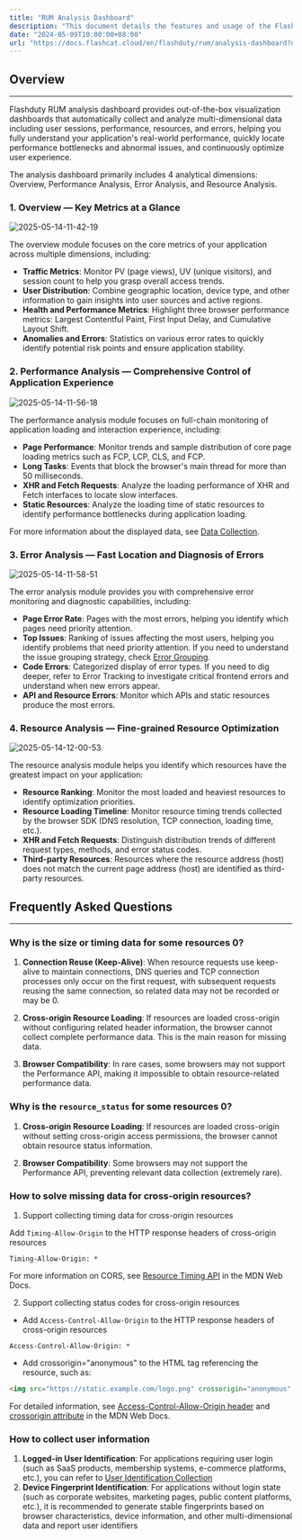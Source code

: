 ```yaml
---
title: "RUM Analysis Dashboard"
description: "This document details the features and usage of the Flashduty RUM analysis dashboard."
date: "2024-05-09T10:00:00+08:00"
url: "https://docs.flashcat.cloud/en/flashduty/rum/analysis-dashboard?nav=01JCQ7A4N4WRWNXW8EWEHXCMF5"
---
```


## Overview

---

Flashduty RUM analysis dashboard provides out-of-the-box visualization dashboards that automatically collect and analyze multi-dimensional data including user sessions, performance, resources, and errors, helping you fully understand your application's real-world performance, quickly locate performance bottlenecks and abnormal issues, and continuously optimize user experience.

The analysis dashboard primarily includes 4 analytical dimensions: Overview, Performance Analysis, Error Analysis, and Resource Analysis.

### 1. Overview — Key Metrics at a Glance

![2025-05-14-11-42-19](https://docs-cdn.flashcat.cloud/images/png/644c1920abde554209568685cda0ea78.png)

The overview module focuses on the core metrics of your application across multiple dimensions, including:

- **Traffic Metrics**: Monitor PV (page views), UV (unique visitors), and session count to help you grasp overall access trends.
- **User Distribution**: Combine geographic location, device type, and other information to gain insights into user sources and active regions.
- **Health and Performance Metrics**: Highlight three browser performance metrics: Largest Contentful Paint, First Input Delay, and Cumulative Layout Shift.
- **Anomalies and Errors**: Statistics on various error rates to quickly identify potential risk points and ensure application stability.

### 2. Performance Analysis — Comprehensive Control of Application Experience

![2025-05-14-11-56-18](https://docs-cdn.flashcat.cloud/images/png/4a996a5bf76addc6776ffb3865832a35.png)

The performance analysis module focuses on full-chain monitoring of application loading and interaction experience, including:

- **Page Performance**: Monitor trends and sample distribution of core page loading metrics such as FCP, LCP, CLS, and FCP.
- **Long Tasks**: Events that block the browser's main thread for more than 50 milliseconds.
- **XHR and Fetch Requests**: Analyze the loading performance of XHR and Fetch interfaces to locate slow interfaces.
- **Static Resources**: Analyze the loading time of static resources to identify performance bottlenecks during application loading.

For more information about the displayed data, see [Data Collection](https://docs.flashcat.cloud/en/flashduty/rum/data-collection).

### 3. Error Analysis — Fast Location and Diagnosis of Errors

![2025-05-14-11-58-51](https://docs-cdn.flashcat.cloud/images/png/0f684c005cecff6e87d84aceb4ceb1ef.png)

The error analysis module provides you with comprehensive error monitoring and diagnostic capabilities, including:

- **Page Error Rate**: Pages with the most errors, helping you identify which pages need priority attention.
- **Top Issues**: Ranking of issues affecting the most users, helping you identify problems that need priority attention. If you need to understand the issue grouping strategy, check [Error Grouping](https://docs.flashcat.cloud/en/flashduty/rum/error-grouping?nav=01JCQ7A4N4WRWNXW8EWEHXCMF5).
- **Code Errors**: Categorized display of error types. If you need to dig deeper, refer to Error Tracking to investigate critical frontend errors and understand when new errors appear.
- **API and Resource Errors**: Monitor which APIs and static resources produce the most errors.

### 4. Resource Analysis — Fine-grained Resource Optimization

![2025-05-14-12-00-53](https://docs-cdn.flashcat.cloud/images/png/5b0bfbf8b4aec4418e26d0e158b8d80c.png)

The resource analysis module helps you identify which resources have the greatest impact on your application:

- **Resource Ranking**: Monitor the most loaded and heaviest resources to identify optimization priorities.
- **Resource Loading Timeline**: Monitor resource timing trends collected by the browser SDK (DNS resolution, TCP connection, loading time, etc.).
- **XHR and Fetch Requests**: Distinguish distribution trends of different request types, methods, and error status codes.
- **Third-party Resources**: Resources where the resource address (host) does not match the current page address (host) are identified as third-party resources.

## Frequently Asked Questions

---

### Why is the size or timing data for some resources 0?

1. **Connection Reuse (Keep-Alive)**: When resource requests use keep-alive to maintain connections, DNS queries and TCP connection processes only occur on the first request, with subsequent requests reusing the same connection, so related data may not be recorded or may be 0.

2. **Cross-origin Resource Loading**: If resources are loaded cross-origin without configuring related header information, the browser cannot collect complete performance data. This is the main reason for missing data.

3. **Browser Compatibility**: In rare cases, some browsers may not support the Performance API, making it impossible to obtain resource-related performance data.

### Why is the `resource_status` for some resources 0?

1. **Cross-origin Resource Loading**: If resources are loaded cross-origin without setting cross-origin access permissions, the browser cannot obtain resource status information.

2. **Browser Compatibility**: Some browsers may not support the Performance API, preventing relevant data collection (extremely rare).

### How to solve missing data for cross-origin resources?

1. Support collecting timing data for cross-origin resources

Add `Timing-Allow-Origin` to the HTTP response headers of cross-origin resources

```
Timing-Allow-Origin: *
```

For more information on CORS, see [Resource Timing API](https://developer.mozilla.org/en-US/docs/Web/API/Performance_API/Resource_timing#cross-origin_timing_information) in the MDN Web Docs.

2. Support collecting status codes for cross-origin resources

- Add `Access-Control-Allow-Origin` to the HTTP response headers of cross-origin resources

```
Access-Control-Allow-Origin: *
```

- Add crossorigin="anonymous" to the HTML tag referencing the resource, such as:

```html
<img src="https://static.example.com/logo.png" crossorigin="anonymous" />
```

For detailed information, see [Access-Control-Allow-Origin header](https://developer.mozilla.org/en-US/docs/Web/HTTP/Headers/Access-Control-Allow-Origin) and [crossorigin attribute](https://developer.mozilla.org/en-US/docs/Web/HTML/Attributes/crossorigin) in the MDN Web Docs.

### How to collect user information

1. **Logged-in User Identification**: For applications requiring user login (such as SaaS products, membership systems, e-commerce platforms, etc.), you can refer to [User Identification Collection](https://docs.flashcat.cloud/en/flashduty/rum/advanced-configuration?nav=01JCQ7A4N4WRWNXW8EWEHXCMF5#user-sessions)
2. **Device Fingerprint Identification**: For applications without login state (such as corporate websites, marketing pages, public content platforms, etc.), it is recommended to generate stable fingerprints based on browser characteristics, device information, and other multi-dimensional data and report user identifiers
